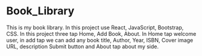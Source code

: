 # Book_Library
This is my book library. In this project use React, JavaScript, Bootstrap, CSS. In this project  three tap Home, Add Book, About. In Home tap welcome  user, in add tap we can add any book title, Author, Year, ISBN, Cover image URL, description Submit button and About tap about my side.
